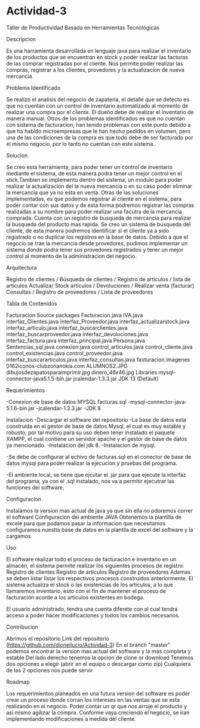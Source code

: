 # Actividad-3
Taller de Productividad Basada en Herramientas Tecnológicas

Descripcion

Es una harramienta desarrollada en lenguaje java para realizar el inventario de los productos que se encuentran en stock y poder realizar las facturas de las comprar registradas por el cliente. Nos permite poder realizar las compras, registrar a los clientes, provedores y la actualizacion de nueva mercancia.

Problema Identificado

Se realizo el analisis del negocio de zapateria, el detalle que se detecto es que no cuentan con un control de inventario automatizado al momento de realizar una compra por el cliente. El dueño debe de realizar el inventario de manera manual.
Otros de los problemas identificados es que no cuentan con sistema de facturacion, han tenido problemas con este punto debido a que ha habido microempresas que le han hecho pedidos en volumen, pero una de las condiciones de la compra es que todo debe de ser facturado por el mismo negocio, por lo tanto no cuentan con este sistema.

Solucion

Se creo esta herramienta, para poder tener un control de inventario mediante el sistema, de esta manera podra tener un mejor control en el stick.Tambien se implemento dentro del sistema, un modulo para poder realizar la actualizacion del la nueva mercancia o en su caso poder eliminar la mercancia que ya no esta en venta.
Otras de las soluciones implementadas, es que podemos registrar al cliente en el sistema, para poder contar con sus datos y de esta forma podremos registrar las compras realizadas a su nombre para poder realizar una facutra de la mercancia comprada.
Cuenta con un registro de busqueda de mercancia para realizar la busqueda del producto mas rapida. Se creo un sistema de busqueda del cliente, de esta manera podremos identificar si el cliente ya a sido registrado o no duplicar los registros en la base de datos.
Debido a que el negocio se trae la mercancia desde provedores, pudimos implementar un sistema donde podra tener sus provedores registrados y tener un mejor control al momento de la administracion del negocio.

Arquitectura

Registro de clientes / Búsqueda de clientes / Registro de artículos / lista de artículos
Actualizar Stock artículos / Devoluciones / Realizar venta (facturar)
Consultas / Registro de proveedores / Lista de proveedores

Tabla de Contenidos

Facturacion
Source packages
Facturacion.java
IVA.java
interfaz_Clientes.java
interfaz_Proveedor.java
interfaz_actualizarstock.java 
interfaz_articulo.java
interfaz_buscarclientes.java
interfaz_buscarproveedor.java
interfaz_devoluciones.java
interfaz_factura.java
interfaz_principal.java
Persona.java
Sentencias_sql.java
conexion.java
control_articulos.java
control_cliente.java
control_existencias.java
control_proveedor.java
interfaz_buscararticulos.java
interfaz_consultas.java
faxturacion.imagenes
0162iconos-clubzonanokia.com
ALUMNOS2.JPG
dibujosdezapatosparaimprimir.jpg
dinero_46x46.jpg
Libraries
mysql-connector-java5.1.5-bin.jar
jcalendar-1.3.3.jar
JDK 13 (Default)

Requerimientos

-Conexion de base de datos MYSQL facturas.sql
-mysql-connector-java-5.1.6-bin.jar
-jcalendar-1.3.3.jar
-JDK 8

Instalacion
-Descargar el software del repositorio
-La base de datos esta construida en el gestor de base de datos Mysql, el cual es muy estable y robusto, por tal motivo para su uso deben tener instalado el paquete XAMPP, el cual contiene un servidor apache y el gestor de base de datos ya mencionado.
-Instalacion del jdk 8.
-Instalacion de mysql.

-Se debe de configurar al echivo de facturas.sql en el conector de base de datos mysql para poder realizar la ejecucion y pruebas del programa.

-El ambiente local, se tiene que ejcutar el .jar para que ejecute la interfaz del programa, ya con el .sql instalado, nos va a permitir ejecutrar las funciones del software.

Configuracion

Instalamos la version mas actual de java ya que sin ella no pdoremos correr el software
Configuracion del ambiente JAVA
Obtenemos la plantilla de excele para que podamos pasar la informacion que necesitamos
configuramos nuestta base de datos en la plantlla de excel del software y la cargamos

Uso

El software realizar todo el proceso de facturación e inventario en un almacén, el sistema permite realizar los siguientes procesos de registro:
Registro de clientes
Registro de artículos
Registro de proveedores
Ademas se deben listar listar los respectivos procesos construidos anteriormente.
El sistema actualiza el stock o las existencias de los artículos, a lo que llamaremos inventario, esto con el fin de mantener el proceso de facturación acorde a los articulos existentes en bodega.

El usuario administrado, tendra una cuenta diferete con al cual tendra acceso a poder hacer modificaciones y todos los cambios necesarios.

Contribucion

Abrimos el repositorio
Link del repositorio (https://github.com/dioneilucio/Actividad-3)
En el branch "master" podemos encontrar la version mas actual del software y la mas completa y estable
Del lado derecho tenemos la opcion de clone or download
Tenemos dos opciones a elegir (abrir en el equipo o descargar como zip)
Cualquiera de las 2 opciones nos puede servir

Roadmap

Los requerimientos planeados en una futura version del software es poder crear un proceso donde corran los intereses en las ventas que se esta realizando en el negocio.
Poder contar un qr que nos arroje el producto y asi mismo agilizar la compra.
Conforme vaya creciendo el negocio, se iran implementando modificaciones a medida del cliente.
